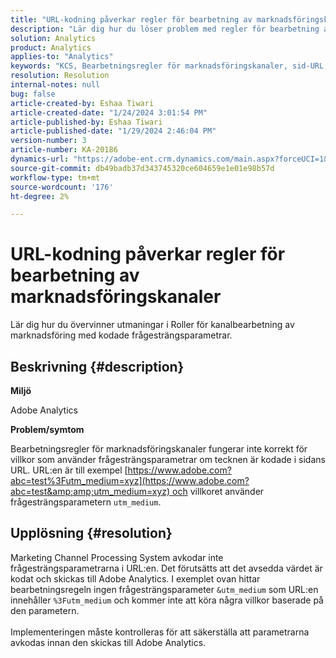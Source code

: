 ```yaml
---
title: "URL-kodning påverkar regler för bearbetning av marknadsföringskanaler"
description: "Lär dig hur du löser problem med regler för bearbetning av marknadsföringskanaler när du hanterar kodade frågesträngsparametrar i sidans URL."
solution: Analytics
product: Analytics
applies-to: "Analytics"
keywords: "KCS, Bearbetningsregler för marknadsföringskanaler, sid-URL, URL-kodning"
resolution: Resolution
internal-notes: null
bug: false
article-created-by: Eshaa Tiwari
article-created-date: "1/24/2024 3:01:54 PM"
article-published-by: Eshaa Tiwari
article-published-date: "1/29/2024 2:46:04 PM"
version-number: 3
article-number: KA-20186
dynamics-url: "https://adobe-ent.crm.dynamics.com/main.aspx?forceUCI=1&pagetype=entityrecord&etn=knowledgearticle&id=eff55780-c9ba-ee11-a569-6045bd006268"
source-git-commit: db49badb37d343745320ce604659e1e01e98b57d
workflow-type: tm+mt
source-wordcount: '176'
ht-degree: 2%

---
```


# URL-kodning påverkar regler för bearbetning av marknadsföringskanaler


Lär dig hur du övervinner utmaningar i Roller för kanalbearbetning av marknadsföring med kodade frågesträngsparametrar.

## Beskrivning {#description}


<b>Miljö</b>

Adobe Analytics

<b>Problem/symtom</b>

Bearbetningsregler för marknadsföringskanaler fungerar inte korrekt för villkor som använder frågesträngsparametrar om tecknen är kodade i sidans URL. URL:en är till exempel [https://www.adobe.com?abc=test%3Futm_medium=xyz](https://www.adobe.com?abc=test&amp;amp;utm_medium=xyz) och villkoret använder frågesträngsparametern `utm_medium`.


## Upplösning {#resolution}

Marketing Channel Processing System avkodar inte frågesträngsparametrarna i URL:en. Det förutsätts att det avsedda värdet är kodat och skickas till Adobe Analytics. I exemplet ovan hittar bearbetningsregeln ingen frågesträngsparameter `&utm_medium` som URL:en innehåller `%3Futm_medium` och kommer inte att köra några villkor baserade på den parametern.<br> <br>Implementeringen måste kontrolleras för att säkerställa att parametrarna avkodas innan den skickas till Adobe Analytics.
